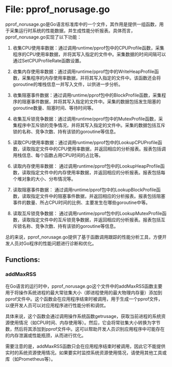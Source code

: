 # File: pprof_norusage.go

pprof_norusage.go是Go语言标准库中的一个文件，其作用是提供一组函数，用于采集运行时系统的性能数据，并生成性能分析报表。具体而言，pprof_norusage.go实现了以下功能：

1. 收集CPU使用率数据：通过调用runtime/pprof包中的CPUProfile函数，采集程序的CPU使用率数据，并将其写入指定的文件中。采集数据的时间间隔可以通过SetCPUProfileRate函数设置。

2. 收集内存使用率数据：通过调用runtime/pprof包中的WriteHeapProfile函数，采集程序的内存使用率数据，并将其写入指定的文件中。该函数还会将goroutine的堆栈信息一并写入文件，以供进一步分析。

3. 收集阻塞事件数据：通过调用runtime/pprof包中的BlockProfile函数，采集程序的阻塞事件数据，并将其写入指定的文件中。采集的数据包括发生阻塞的goroutine数量、阻塞时间、等待时间等。

4. 收集互斥锁竞争数据：通过调用runtime/pprof包中的MutexProfile函数，采集程序中互斥锁的竞争情况，并将其写入指定的文件中。采集的数据包括互斥锁的名称、竞争次数、持有该锁的goroutine等信息。

5. 读取CPU使用率数据：通过调用runtime/pprof包中的LookupCPUProfile函数，读取指定文件中的CPU使用率数据，并返回相应的分析报表。报表包括调用栈信息、每个函数占用CPU时间的占比等。

6. 读取内存使用率数据： 通过调用runtime/pprof包中的LookupHeapProfile函数，读取指定文件中的内存使用率数据，并返回相应的分析报表。报表包括每个堆对象的大小、分布情况等。

7. 读取阻塞事件数据： 通过调用runtime/pprof包中的LookupBlockProfile函数，读取指定文件中的阻塞事件数据，并返回相应的分析报表。报表包括阻塞事件的数量、所占CPU时间的比例、主要发生在哪些goroutine中等。

8. 读取互斥锁竞争数据： 通过调用runtime/pprof包中的LookupMutexProfile函数，读取指定文件中的互斥锁竞争数据，并返回相应的分析报表。报表包括互斥锁名称、竞争次数、持有该锁的goroutine等信息。

总的来说，pprof_norusage.go提供了基于函数调用跟踪的性能分析工具，方便开发人员对Go程序的性能问题进行诊断和优化。

## Functions:

### addMaxRSS

在Go语言的运行时中，pprof_norusage.go这个文件中的addMaxRSS函数主要用于将操作系统进程的最大常驻集大小（即进程使用的最大物理内存量）添加到pprof文件中。这个函数会在应用程序结束时被调用，用于生成一个pprof文件，以便开发人员可以对应用程序进行性能分析和调优。

具体来说，这个函数会通过调用操作系统函数getrusage，获取当前进程的系统资源使用情况（如CPU时间、内存使用等）。然后，它会将常驻集大小转换为字节数，然后将其添加到pprof文件中。这可以帮助开发人员识别应用程序中可能存在的内存泄漏或性能瓶颈，从而进行优化。

需要注意的是，addMaxRSS函数只会在应用程序结束时被调用，因此它不能提供实时的系统资源使用情况。如果要实时监控系统资源使用情况，请使用其他工具或库（如Prometheus等）。




